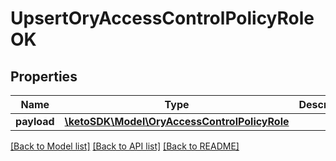 # UpsertOryAccessControlPolicyRoleOK

## Properties
Name | Type | Description | Notes
------------ | ------------- | ------------- | -------------
**payload** | [**\ketoSDK\Model\OryAccessControlPolicyRole**](OryAccessControlPolicyRole.md) |  | [optional] 

[[Back to Model list]](../README.md#documentation-for-models) [[Back to API list]](../README.md#documentation-for-api-endpoints) [[Back to README]](../README.md)


